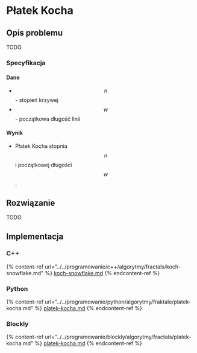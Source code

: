 # Płatek Kocha

## Opis problemu

TODO

### Specyfikacja

#### Dane

* $$n$$ - stopień krzywej
* $$w$$ - początkowa długość linii

#### Wynik

* Płatek Kocha stopnia $$n$$ i początkowej długości $$w$$.

## Rozwiązanie

TODO

## Implementacja

### C++

{% content-ref url="../../programowanie/c++/algorytmy/fractals/koch-snowflake.md" %}
[koch-snowflake.md](../../programowanie/c++/algorytmy/fractals/koch-snowflake.md)
{% endcontent-ref %}

### Python

{% content-ref url="../../programowanie/python/algorytmy/fraktale/platek-kocha.md" %}
[platek-kocha.md](../../programowanie/python/algorytmy/fraktale/platek-kocha.md)
{% endcontent-ref %}

### Blockly

{% content-ref url="../../programowanie/blockly/algorytmy/fractals/platek-kocha.md" %}
[platek-kocha.md](../../programowanie/blockly/algorytmy/fractals/platek-kocha.md)
{% endcontent-ref %}
